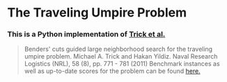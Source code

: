 # The Traveling Umpire Problem
### This is a Python implementation of [Trick et al.](http://onlinelibrary.wiley.com/doi/10.1002/nav.20482/abstract)
> Benders' cuts guided large neighborhood search for the traveling umpire problem. Michael A. Trick and Hakan Yildiz. Naval Research Logistics (NRL), 58 (8), pp. 771 - 781 (2011)
Benchmark instances as well as up-to-date scores for the problem can be found [here.](https://benchmark.gent.cs.kuleuven.be/tup/en/problem/) 